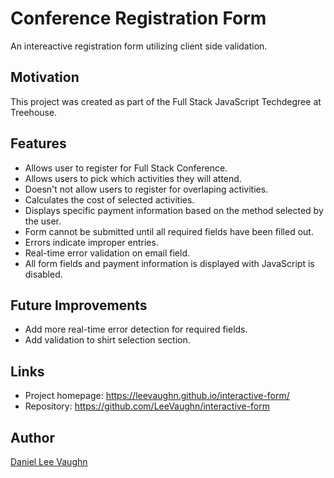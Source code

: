 # Conference Registration Form
An intereactive registration form utilizing client side validation.

## Motivation
This project was created as part of the Full Stack JavaScript Techdegree at Treehouse.

## Features
* Allows user to register for Full Stack Conference.
* Allows users to pick which activities they will attend.
* Doesn't not allow users to register for overlaping activities.
* Calculates the cost of selected activities.
* Displays specific payment information based on the method selected by the user.
* Form cannot be submitted until all required fields have been filled out.
* Errors indicate improper entries.
* Real-time error validation on email field.
* All form fields and payment information is displayed with JavaScript is disabled.

## Future Improvements
* Add more real-time error detection for required fields.
* Add validation to shirt selection section.

## Links
* Project homepage: https://leevaughn.github.io/interactive-form/
* Repository: https://github.com/LeeVaughn/interactive-form

## Author
[Daniel Lee Vaughn](https://github.com/LeeVaughn)
